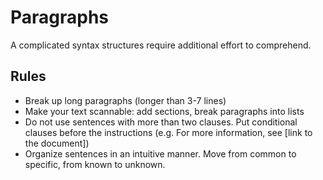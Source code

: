 # Paragraphs

A complicated syntax structures require additional effort to comprehend.

## Rules

* Break up long paragraphs (longer than 3-7 lines)
* Make your text scannable: add sections, break paragraphs into lists
* Do not use sentences with more than two clauses. Put conditional clauses before the instructions (e.g. For more information, see [link to the document])
* Organize sentences in an intuitive manner. Move from common to specific, from known to unknown.